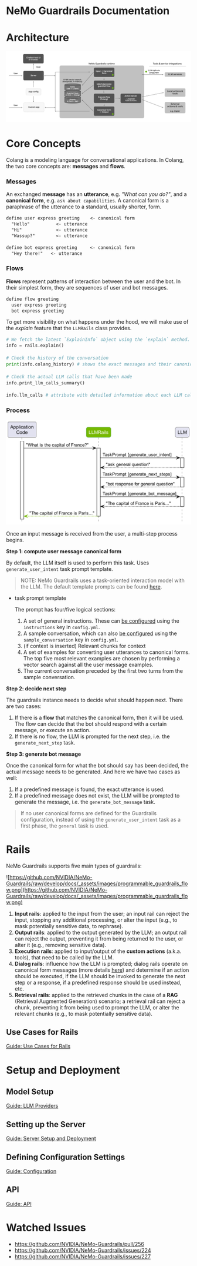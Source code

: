 # NeMo Guardrails Documentation


# Architecture

![Architecture](images/architecture.png)

# Core Concepts

Colang is a modeling language for conversational applications. In Colang, the two core concepts are: **messages** and **flows**.

### Messages

An exchanged **message** has an **utterance**, e.g. *"What can you do?"*, and a **canonical form**, e.g. `ask about capabilities`. A canonical form is a paraphrase of the utterance to a standard, usually shorter, form.

```text
define user express greeting    <- canonical form
  "Hello"          <- utterance
  "Hi"             <- utterance
  "Wassup?"        <- utterance

define bot express greeting     <- canonical form
  "Hey there!"   <- utterance
```

### Flows

**Flows** represent patterns of interaction between the user and the bot. In their simplest form, they are sequences of user and bot messages. 

```text
define flow greeting
  user express greeting
  bot express greeting
```

To get more visibility on what happens under the hood, we will make use of the *explain* feature that the `LLMRails` class provides.

```python
# We fetch the latest `ExplainInfo` object using the `explain` method.
info = rails.explain()

# Check the history of the conversation
print(info.colang_history) # shows the exact messages and their canonical forms

# Check the actual LLM calls that have been made
info.print_llm_calls_summary()

info.llm_calls # attribute with detailed information about each LLM call
```

### Process

![Process](images/process.png)

Once an input message is received from the user, a multi-step process begins.

**Step 1: compute user message canonical form** 

By default, the LLM itself is used to perform this task. Uses `generate_user_intent` task prompt template.

> NOTE: NeMo Guardrails uses a task-oriented interaction model with the LLM. The default template prompts can be found [here](https://github.com/NVIDIA/NeMo-Guardrails/blob/develop/nemoguardrails/llm/prompts/general.yml).

- task prompt template
    
    The prompt has four/five logical sections:
    
    1. A set of general instructions. These can [be configured](https://github.com/NVIDIA/NeMo-Guardrails/blob/develop/docs/user_guides/configuration-guide.md#general-instructions) using the `instructions` key in `config.yml`.
    2. A sample conversation, which can also [be configured](https://github.com/NVIDIA/NeMo-Guardrails/blob/develop/docs/user_guides/configuration-guide.md#sample-conversation) using the `sample_conversation` key in `config.yml`.
    3. (if context is inserted) Relevant chunks for context
    4. A set of examples for converting user utterances to canonical forms. The top five most relevant examples are chosen by performing a vector search against all the user message examples. 
    5. The current conversation preceded by the first two turns from the sample conversation.

**Step 2: decide next step**

The guardrails instance needs to decide what should happen next. There are two cases:

1. If there is a **flow** that matches the canonical form, then it will be used. The flow can decide that the bot should respond with a certain message, or execute an action.
2. If there is no flow, the LLM is prompted for the next step, i.e. the `generate_next_step` task.

**Step 3: generate bot message**

Once the canonical form for what the bot should say has been decided, the actual message needs to be generated. And here we have two cases as well:

1. If a predefined message is found, the exact utterance is used.
2. If a predefined message does not exist, the LLM will be prompted to generate the message, i.e. the `generate_bot_message` task.


> If no user canonical forms are defined for the Guardrails configuration, instead of using the `generate_user_intent` task as a first phase,  the `general` task is used.


# Rails

NeMo Guardrails supports five main types of guardrails:

![https://github.com/NVIDIA/NeMo-Guardrails/raw/develop/docs/_assets/images/programmable_guardrails_flow.png](https://github.com/NVIDIA/NeMo-Guardrails/raw/develop/docs/_assets/images/programmable_guardrails_flow.png)

1. **Input rails**: applied to the input from the user; an input rail can reject the input, stopping any additional processing, or alter the input (e.g., to mask potentially sensitive
data, to rephrase).
2. **Output rails**: applied to the output generated by the LLM; an output rail can reject the output, preventing it from being returned to the user, or alter it (e.g., removing sensitive data).
3. **Execution rails**: applied to input/output of the **custom actions** (a.k.a. tools), that need to be called by the LLM.
4. **Dialog rails**: influence how the LLM is prompted; dialog rails operate on canonical form  messages (more details [here](https://github.com/NVIDIA/NeMo-Guardrails/blob/develop/docs/user_guides/colang-language-syntax-guide.md)) and determine if an action should be executed, if the LLM should be invoked to generate the next step or a response, if a predefined response should be used instead, etc. 
5. **Retrieval rails**: applied to the retrieved chunks in the case of a **RAG** (Retrieval Augmented  Generation) scenario; a retrieval rail can reject a chunk, preventing it from being used to prompt the LLM, or alter the relevant chunks (e.g., to mask potentially sensitive data).

## Use Cases for Rails

[Guide: Use Cases for Rails](pages/use_cases_for_rails.md)
# Setup and Deployment

## Model Setup

[Guide: LLM Providers](pages/providers.md)

## Setting up the Server

[Guide: Server Setup and Deployment](pages/server_setup_and_deployment.md)

## Defining Configuration Settings

[Guide: Configuration](pages/configuration_guide.md)

## API
[Guide: API](pages/api_guide.md)

# Watched Issues

- https://github.com/NVIDIA/NeMo-Guardrails/pull/256
- https://github.com/NVIDIA/NeMo-Guardrails/issues/224
- https://github.com/NVIDIA/NeMo-Guardrails/issues/227